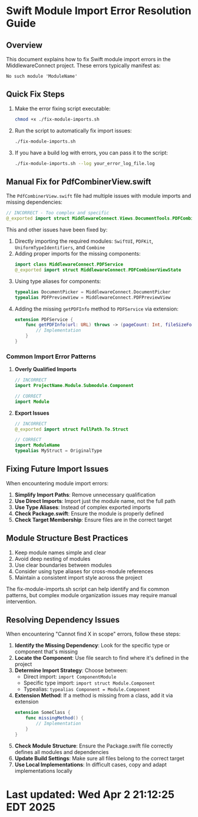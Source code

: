# Swift Module Import Error Resolution Guide

## Overview

This document explains how to fix Swift module import errors in the MiddlewareConnect project. These errors typically manifest as:

```
No such module 'ModuleName'
```

## Quick Fix Steps

1. Make the error fixing script executable:
   ```bash
   chmod +x ./fix-module-imports.sh
   ```

2. Run the script to automatically fix import issues:
   ```bash
   ./fix-module-imports.sh
   ```

3. If you have a build log with errors, you can pass it to the script:
   ```bash
   ./fix-module-imports.sh --log your_error_log_file.log
   ```

## Manual Fix for PdfCombinerView.swift

The `PdfCombinerView.swift` file had multiple issues with module imports and missing dependencies:

```swift
// INCORRECT - Too complex and specific
@_exported import struct MiddlewareConnect.Views.DocumentTools.PDFCombiner.Views.PdfCombinerView
```

This and other issues have been fixed by:

1. Directly importing the required modules: `SwiftUI`, `PDFKit`, `UniformTypeIdentifiers`, and `Combine`
2. Adding proper imports for the missing components:
   ```swift
   import class MiddlewareConnect.PDFService
   @_exported import struct MiddlewareConnect.PDFCombinerViewState
   ```
3. Using type aliases for components:
   ```swift
   typealias DocumentPicker = MiddlewareConnect.DocumentPicker
   typealias PDFPreviewView = MiddlewareConnect.PDFPreviewView
   ```
4. Adding the missing `getPDFInfo` method to `PDFService` via extension:
   ```swift
   extension PDFService {
       func getPDFInfo(url: URL) throws -> (pageCount: Int, fileSizeFormatted: String) {
           // Implementation
       }
   }
   ```

### Common Import Error Patterns

1. **Overly Qualified Imports**
   
   ```swift
   // INCORRECT
   import ProjectName.Module.Submodule.Component
   
   // CORRECT
   import Module
   ```

2. **Export Issues**
   
   ```swift
   // INCORRECT
   @_exported import struct FullPath.To.Struct
   
   // CORRECT
   import ModuleName
   typealias MyStruct = OriginalType
   ```

## Fixing Future Import Issues

When encountering module import errors:

1. **Simplify Import Paths**: Remove unnecessary qualification
2. **Use Direct Imports**: Import just the module name, not the full path
3. **Use Type Aliases**: Instead of complex exported imports
4. **Check Package.swift**: Ensure the module is properly defined
5. **Check Target Membership**: Ensure files are in the correct target

## Module Structure Best Practices

1. Keep module names simple and clear
2. Avoid deep nesting of modules
3. Use clear boundaries between modules
4. Consider using type aliases for cross-module references
5. Maintain a consistent import style across the project

The fix-module-imports.sh script can help identify and fix common patterns, but complex module organization issues may require manual intervention.

## Resolving Dependency Issues

When encountering "Cannot find X in scope" errors, follow these steps:

1. **Identify the Missing Dependency**: Look for the specific type or component that's missing
2. **Locate the Component**: Use file search to find where it's defined in the project
3. **Determine Import Strategy**: Choose between:
   - Direct import: `import ComponentModule`
   - Specific type import: `import struct Module.Component`
   - Typealias: `typealias Component = Module.Component`
4. **Extension Method**: If a method is missing from a class, add it via extension
   ```swift
   extension SomeClass {
       func missingMethod() {
           // Implementation
       }
   }
   ```
5. **Check Module Structure**: Ensure the Package.swift file correctly defines all modules and dependencies
6. **Update Build Settings**: Make sure all files belong to the correct target
7. **Use Local Implementations**: In difficult cases, copy and adapt implementations locally
# Last updated: Wed Apr  2 21:12:25 EDT 2025
